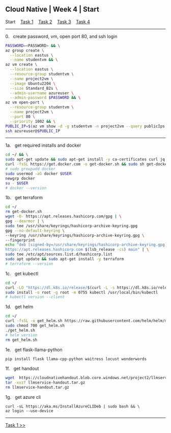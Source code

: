 ## Cloud Native | Week 4 | Start

Start    [Task 1](https://github.com/AFC-AI2C-Cohort-04/coleman-code/blob/main/cloud_native/week_4/task_1.md)    [Task 2](https://github.com/AFC-AI2C-Cohort-04/coleman-code/blob/main/cloud_native/week_4/task_2.md)    [Task 3](https://github.com/AFC-AI2C-Cohort-04/coleman-code/blob/main/cloud_native/week_4/task_3.md)    [Task 4](https://github.com/AFC-AI2C-Cohort-04/coleman-code/blob/main/cloud_native/week_4/task_4.md)

---

0.   create password, vm, open port 80, and ssh login
``` bash
PASSWORD=<PASSWORD> && \
az group create \
  --location eastus \
  --name studentvm && \
az vm create \
  --location eastus \
  --resource-group studentvm \
  --name project2vm \
  --image Ubuntu2204 \
  --size Standard_B2s \
  --admin-username azureuser \
  --admin-password $PASSWORD && \
az vm open-port \
  --resource-group studentvm \
  --name project2vm \
  --port 80 \
  --priority 1002 && \
PUBLIC_IP=$(az vm show -d -g studentvm -n project2vm --query publicIps -o tsv) && \
ssh azureuser@$PUBLIC_IP
```

---

1a.   get required installs and docker
``` bash
cd ~/ && \
sudo apt-get update && sudo apt-get install -y ca-certificates curl jq python3-pip python3-venv gnupg software-properties-common uuid && \
curl -fsSL https://get.docker.com -o get-docker.sh && sudo sh get-docker.sh && \
# sudo groupadd docker
sudo usermod -aG docker $USER
newgrp docker
su - $USER
# docker --version
```

1b.   get terraform
``` bash
cd ~/
rm get-docker.sh
wget -O- https://apt.releases.hashicorp.com/gpg | \
gpg --dearmor | \
sudo tee /usr/share/keyrings/hashicorp-archive-keyring.gpg
gpg --no-default-keyring \
--keyring /usr/share/keyrings/hashicorp-archive-keyring.gpg \
--fingerprint
echo "deb [signed-by=/usr/share/keyrings/hashicorp-archive-keyring.gpg] \
https://apt.releases.hashicorp.com $(lsb_release -cs) main" | \
sudo tee /etc/apt/sources.list.d/hashicorp.list
sudo apt update && sudo apt-get install -y terraform
# terraform --version
```

1c.   get kubectl
``` bash
cd ~/
curl -LO "https://dl.k8s.io/release/$(curl -L -s https://dl.k8s.io/release/stable.txt)/bin/linux/amd64/kubectl"
sudo install -o root -g root -m 0755 kubectl /usr/local/bin/kubectl
# kubectl version --client
```

1d.   get helm
``` bash
cd ~/
curl -fsSL -o get_helm.sh https://raw.githubusercontent.com/helm/helm/main/scripts/get-helm-3
sudo chmod 700 get_helm.sh
./get_helm.sh
# helm version
rm get_helm.sh
```

1e.   get flask-llama-python
``` bash
pip install flask llama-cpp-python waitress locust wonderwords
```

1f.   get handout
``` bash
wget  https://cloudnativehandout.blob.core.windows.net/project2/llmservice-handout.tar.gz
tar -xvzf llmservice-handout.tar.gz
rm llmservice-handout.tar.gz
```

1g.   get azure cli
```
curl -sL https://aka.ms/InstallAzureCLIDeb | sudo bash && \
az login --use-device
```

---

[Task 1 >>](https://github.com/AFC-AI2C-Cohort-04/coleman-code/blob/main/cloud_native/week_4/task_1.md)

